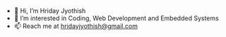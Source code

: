 - 👋 Hi, I’m Hriday Jyothish
- 👀 I’m interested in Coding, Web Development and Embedded Systems
- 📫 Reach me at hridayjyothish@gmail.com

<!---
macromediac/macromediac is a ✨ special ✨ repository because its `README.md` (this file) appears on your GitHub profile.
You can click the Preview link to take a look at your changes.
--->
